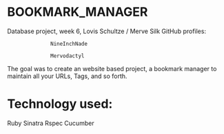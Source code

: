 BOOKMARK_MANAGER
================


Database project, week 6, Lovis Schultze / Merve Silk
GitHub profiles: 

                  NineInchNade

                  Mervodactyl

The goal was to create an website based project, a bookmark manager to maintain all your URLs, Tags, and so forth.


Technology used:
================

Ruby
Sinatra
Rspec
Cucumber 

